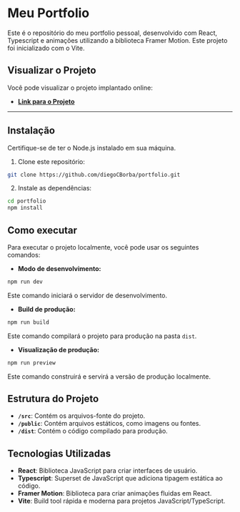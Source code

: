 # Meu Portfolio

Este é o repositório do meu portfolio pessoal, desenvolvido com React, Typescript e animações utilizando a biblioteca Framer Motion. Este projeto foi inicializado com o Vite.

## Visualizar o Projeto

Você pode visualizar o projeto implantado online:

- **[Link para o Projeto](https://diegocardoso.vercel.app/)**

---

## Instalação

Certifique-se de ter o Node.js instalado em sua máquina.

1. Clone este repositório:

```bash
git clone https://github.com/diegoCBorba/portfolio.git
```

2. Instale as dependências:

```bash
cd portfolio
npm install
```

## Como executar

Para executar o projeto localmente, você pode usar os seguintes comandos:

- **Modo de desenvolvimento:**

```bash
npm run dev
```

Este comando iniciará o servidor de desenvolvimento.

- **Build de produção:**

```bash
npm run build
```

Este comando compilará o projeto para produção na pasta `dist`.

- **Visualização de produção:**

```bash
npm run preview
```

Este comando construirá e servirá a versão de produção localmente.

## Estrutura do Projeto

- **`/src`**: Contém os arquivos-fonte do projeto.
- **`/public`**: Contém arquivos estáticos, como imagens ou fontes.
- **`/dist`**: Contém o código compilado para produção.

## Tecnologias Utilizadas

- **React**: Biblioteca JavaScript para criar interfaces de usuário.
- **Typescript**: Superset de JavaScript que adiciona tipagem estática ao código.
- **Framer Motion**: Biblioteca para criar animações fluidas em React.
- **Vite**: Build tool rápida e moderna para projetos JavaScript/TypeScript.




